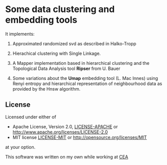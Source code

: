 # Some data clustering and embedding tools

It implements:

1. Approximated randomized svd as described in Halko-Tropp

2. Hierachical clustering with Single Linkage.

3. A Mapper implementation based in hierarchical clustering and the Topological Data Analysis tool **Ripser** from U. Bauer

4. Some variations about the **Umap** embedding tool (L. Mac Innes) using Renyi entropy and hierarchical representation of neighbourhood data as provided by the Hnsw algorithm.

## License

Licensed under either of

* Apache License, Version 2.0, [LICENSE-APACHE](LICENSE-APACHE) or <http://www.apache.org/licenses/LICENSE-2.0>
* MIT license [LICENSE-MIT](LICENSE-MIT) or <http://opensource.org/licenses/MIT>

at your option.

This software was written on my own while working at [CEA](http://www.cea.fr/)
